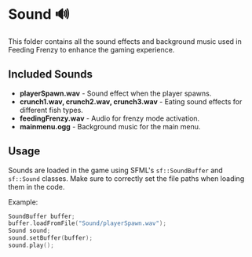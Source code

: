 
# Sound 🔊  
This folder contains all the sound effects and background music used in Feeding Frenzy to enhance the gaming experience.  

## Included Sounds  
- **playerSpawn.wav** - Sound effect when the player spawns.  
- **crunch1.wav, crunch2.wav, crunch3.wav** - Eating sound effects for different fish types.  
- **feedingFrenzy.wav** - Audio for frenzy mode activation.  
- **mainmenu.ogg** - Background music for the main menu.  

## Usage  
Sounds are loaded in the game using SFML's `sf::SoundBuffer` and `sf::Sound` classes. Make sure to correctly set the file paths when loading them in the code.  

Example:  
```cpp
SoundBuffer buffer;
buffer.loadFromFile("Sound/playerSpawn.wav");
Sound sound;
sound.setBuffer(buffer);
sound.play();
